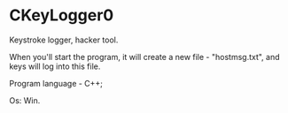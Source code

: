 # CKeyLogger0
Keystroke logger, hacker tool.


When you'll start the program, it will create a new file - "hostmsg.txt", and keys will log into this file.

Program language - C++;

Os: Win.
